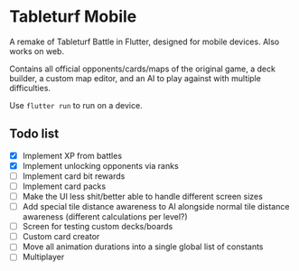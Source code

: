 # Tableturf Mobile

A remake of Tableturf Battle in Flutter, designed for mobile devices. Also works on web.

Contains all official opponents/cards/maps of the original game, a deck builder, a custom map editor, and an AI to play against with multiple difficulties.

Use `flutter run` to run on a device.

## Todo list

- [x] Implement XP from battles
- [x] Implement unlocking opponents via ranks
- [ ] Implement card bit rewards
- [ ] Implement card packs
- [ ] Make the UI less shit/better able to handle different screen sizes
- [ ] Add special tile distance awareness to AI alongside normal tile distance awareness (different calculations per level?)
- [ ] Screen for testing custom decks/boards
- [ ] Custom card creator
- [ ] Move all animation durations into a single global list of constants
- [ ] Multiplayer
